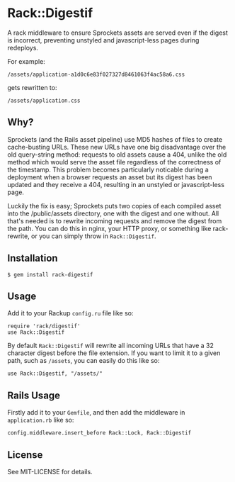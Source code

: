 Rack::Digestif
==============

A rack middleware to ensure Sprockets assets are served even if the digest is incorrect, preventing unstyled and javascript-less pages during redeploys.

For example:

    /assets/application-a1d0c6e83f027327d8461063f4ac58a6.css

gets rewritten to:

    /assets/application.css

Why?
----

Sprockets (and the Rails asset pipeline) use MD5 hashes of files to create cache-busting URLs. These new URLs have one big disadvantage over the old query-string method: requests to old assets cause a 404, unlike the old method which would serve the asset file regardless of the correctness of the timestamp. This problem becomes particularly noticable during a deployment when a browser requests an asset but its digest has been updated and they receive a 404, resulting in an unstyled or javascript-less page.

Luckily the fix is easy; Sprockets puts two copies of each compiled asset into the /public/assets directory, one with the digest and one without. All that's needed is to rewrite incoming requests and remove the digest from the path. You can do this in nginx, your HTTP proxy, or something like rack-rewrite, or you can simply throw in `Rack::Digestif`.

Installation
------------

    $ gem install rack-digestif
    
Usage
-----

Add it to your Rackup `config.ru` file like so:

    require 'rack/digestif'
    use Rack::Digestif

By default `Rack::Digestif` will rewrite all incoming URLs that have a 32 character digest before the file extension. If you want to limit it to a given path, such as `/assets`, you can easily do this like so:

    use Rack::Digestif, "/assets/"


Rails Usage
-----------

Firstly add it to your `Gemfile`, and then add the middleware in `application.rb` like so:

    config.middleware.insert_before Rack::Lock, Rack::Digestif


License
-------

See MIT-LICENSE for details.